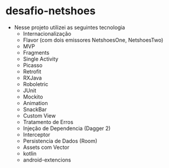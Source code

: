 # desafio-netshoes
- Nesse projeto utilizei as seguintes tecnologia
  - Internacionalização
  - Flavor (com dois emissores NetshoesOne, NetshoesTwo)
  - MVP 
  - Fragments
  - Single Activity
  - Picasso
  - Retrofit
  - RXJava
  - Roboletric
  - JUnit
  - Mockito
  - Animation
  - SnackBar
  - Custom View
  - Tratamento de Erros
  - Injeção de Dependencia (Dagger 2)
  - Interceptor
  - Persistencia de Dados (Room)
  - Assets com Vector
  - kotlin
  - android-extencions
  

